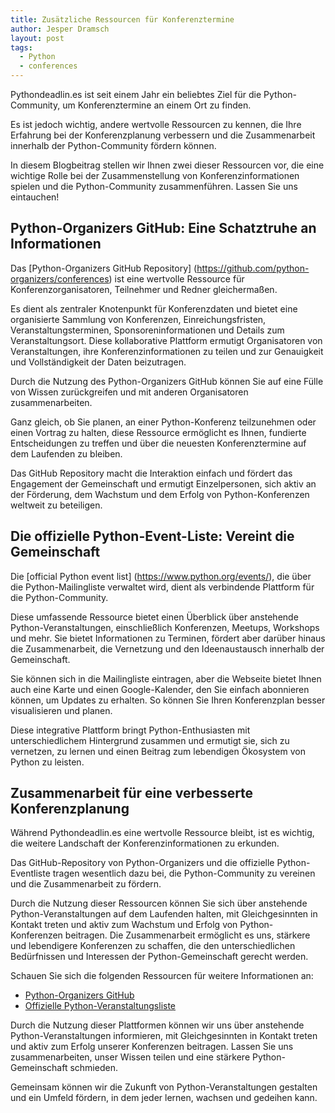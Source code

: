```yaml
---
title: Zusätzliche Ressourcen für Konferenztermine
author: Jesper Dramsch
layout: post
tags:
  - Python
  - conferences
---
```


Pythondeadlin.es ist seit einem Jahr ein beliebtes Ziel für die Python-Community, um Konferenztermine an einem Ort zu finden.

Es ist jedoch wichtig, andere wertvolle Ressourcen zu kennen, die Ihre Erfahrung bei der Konferenzplanung verbessern und die Zusammenarbeit innerhalb der Python-Community fördern können.

In diesem Blogbeitrag stellen wir Ihnen zwei dieser Ressourcen vor, die eine wichtige Rolle bei der Zusammenstellung von Konferenzinformationen spielen und die Python-Community zusammenführen. Lassen Sie uns eintauchen!

## Python-Organizers GitHub: Eine Schatztruhe an Informationen

Das [Python-Organizers GitHub Repository] (https://github.com/python-organizers/conferences) ist eine wertvolle Ressource für Konferenzorganisatoren, Teilnehmer und Redner gleichermaßen.

Es dient als zentraler Knotenpunkt für Konferenzdaten und bietet eine organisierte Sammlung von Konferenzen, Einreichungsfristen, Veranstaltungsterminen, Sponsoreninformationen und Details zum Veranstaltungsort. Diese kollaborative Plattform ermutigt Organisatoren von Veranstaltungen, ihre Konferenzinformationen zu teilen und zur Genauigkeit und Vollständigkeit der Daten beizutragen.

Durch die Nutzung des Python-Organizers GitHub können Sie auf eine Fülle von Wissen zurückgreifen und mit anderen Organisatoren zusammenarbeiten.

Ganz gleich, ob Sie planen, an einer Python-Konferenz teilzunehmen oder einen Vortrag zu halten, diese Ressource ermöglicht es Ihnen, fundierte Entscheidungen zu treffen und über die neuesten Konferenztermine auf dem Laufenden zu bleiben.

Das GitHub Repository macht die Interaktion einfach und fördert das Engagement der Gemeinschaft und ermutigt Einzelpersonen, sich aktiv an der Förderung, dem Wachstum und dem Erfolg von Python-Konferenzen weltweit zu beteiligen.

## Die offizielle Python-Event-Liste: Vereint die Gemeinschaft

Die [official Python event list] (https://www.python.org/events/), die über die Python-Mailingliste verwaltet wird, dient als verbindende Plattform für die Python-Community.

Diese umfassende Ressource bietet einen Überblick über anstehende Python-Veranstaltungen, einschließlich Konferenzen, Meetups, Workshops und mehr. Sie bietet Informationen zu Terminen, fördert aber darüber hinaus die Zusammenarbeit, die Vernetzung und den Ideenaustausch innerhalb der Gemeinschaft.

Sie können sich in die Mailingliste eintragen, aber die Webseite bietet Ihnen auch eine Karte und einen Google-Kalender, den Sie einfach abonnieren können, um Updates zu erhalten. So können Sie Ihren Konferenzplan besser visualisieren und planen.

Diese integrative Plattform bringt Python-Enthusiasten mit unterschiedlichem Hintergrund zusammen und ermutigt sie, sich zu vernetzen, zu lernen und einen Beitrag zum lebendigen Ökosystem von Python zu leisten.

## Zusammenarbeit für eine verbesserte Konferenzplanung

Während Pythondeadlin.es eine wertvolle Ressource bleibt, ist es wichtig, die weitere Landschaft der Konferenzinformationen zu erkunden.

Das GitHub-Repository von Python-Organizers und die offizielle Python-Eventliste tragen wesentlich dazu bei, die Python-Community zu vereinen und die Zusammenarbeit zu fördern.

Durch die Nutzung dieser Ressourcen können Sie sich über anstehende Python-Veranstaltungen auf dem Laufenden halten, mit Gleichgesinnten in Kontakt treten und aktiv zum Wachstum und Erfolg von Python-Konferenzen beitragen. Die Zusammenarbeit ermöglicht es uns, stärkere und lebendigere Konferenzen zu schaffen, die den unterschiedlichen Bedürfnissen und Interessen der Python-Gemeinschaft gerecht werden.

Schauen Sie sich die folgenden Ressourcen für weitere Informationen an:

- [Python-Organizers GitHub](https://github.com/python-organizers/conferences)
- [Offizielle Python-Veranstaltungsliste](https://www.python.org/events/)

Durch die Nutzung dieser Plattformen können wir uns über anstehende Python-Veranstaltungen informieren, mit Gleichgesinnten in Kontakt treten und aktiv zum Erfolg unserer Konferenzen beitragen. Lassen Sie uns zusammenarbeiten, unser Wissen teilen und eine stärkere Python-Gemeinschaft schmieden.

Gemeinsam können wir die Zukunft von Python-Veranstaltungen gestalten und ein Umfeld fördern, in dem jeder lernen, wachsen und gedeihen kann.
